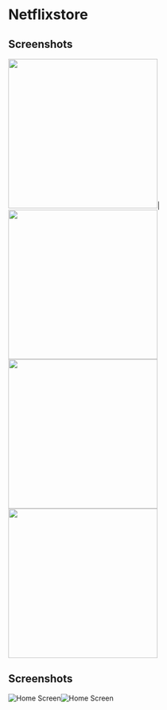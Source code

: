 # Netflixstore

## Screenshots

<img src="images/Home%20Screen.jpg" width="300">|<img src="images/Add%20Screen.jpg" width="300">
<img src="images/Empty Home Screen.jpg" width="300">  <img src="images/Update Screen.jpg" width="300">

## Screenshots

![Home Screen](./Images/Home%20Screen.jpg)![Home Screen](./Images/Add%20Screen.jpg)
